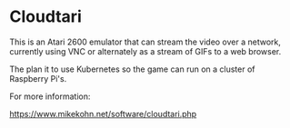 Cloudtari
=========

This is an Atari 2600 emulator that can stream the video over a
network, currently using VNC or alternately as a stream of GIFs
to a web browser.

The plan it to use Kubernetes so the game can run on a cluster of
Raspberry Pi's.

For more information:

https://www.mikekohn.net/software/cloudtari.php

